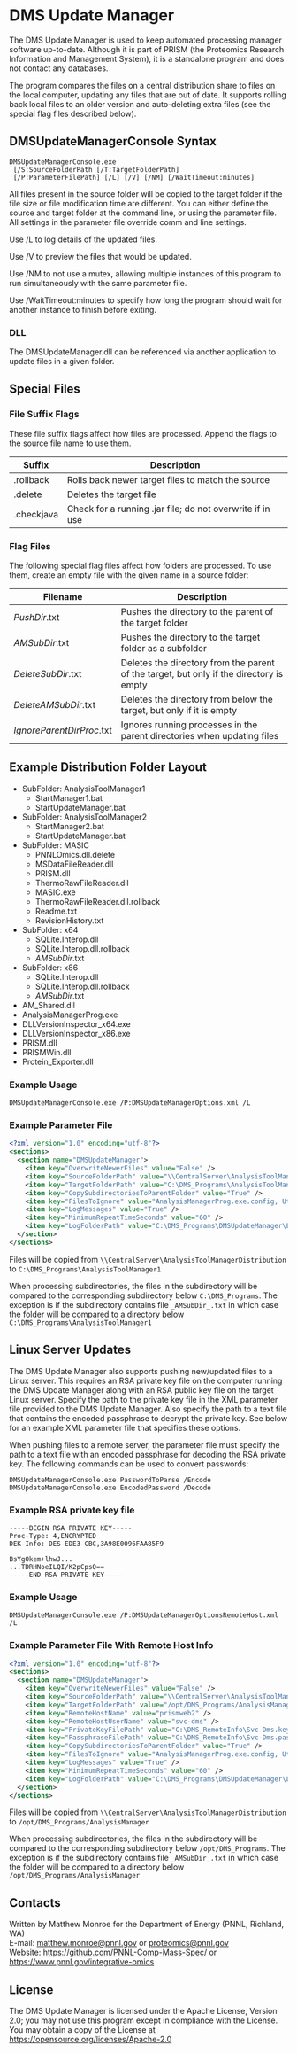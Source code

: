 # DMS Update Manager

The DMS Update Manager is used to keep automated processing manager software up-to-date.
Although it is part of PRISM (the Proteomics Research Information and Management System),
it is a standalone program and does not contact any databases.

The program compares the files on a central distribution share to files on the local computer,
updating any files that are out of date.  It supports rolling back local files to an older version
and auto-deleting extra files (see the special flag files described below).

## DMSUpdateManagerConsole Syntax

```
DMSUpdateManagerConsole.exe
 [/S:SourceFolderPath [/T:TargetFolderPath]
 [/P:ParameterFilePath] [/L] [/V] [/NM] [/WaitTimeout:minutes]
```

All files present in the source folder will be copied to the target folder if the file size or file modification time are different.
You can either define the source and target folder at the command line, or using the parameter file.  All settings in the parameter file override comm
and line settings.

Use /L to log details of the updated files.

Use /V to preview the files that would be updated.

Use /NM to not use a mutex, allowing multiple instances of this program to run simultaneously with the same parameter file.

Use /WaitTimeout:minutes to specify how long the program should wait for another instance to finish before exiting.

### DLL

The DMSUpdateManager.dll can be referenced via another application to update files in a given folder.

## Special Files

### File Suffix Flags

These file suffix flags affect how files are processed. Append the flags to the source file name to use them.

| Suffix   | Description |
|----------|-------------|
| .rollback  | Rolls back newer target files to match the source |
| .delete    | Deletes the target file |
| .checkjava | Check for a running .jar file; do not overwrite if in use |

### Flag Files 

The following special flag files affect how folders are processed. To use them, create an empty file with the given name in a source folder:

| Filename | Description |
|----------|-------------|
| _PushDir_.txt | Pushes the directory to the parent of the target folder |
| _AMSubDir_.txt | Pushes the directory to the target folder as a subfolder |
| _DeleteSubDir_.txt | Deletes the directory from the parent of the target, but only if the directory is empty |
| _DeleteAMSubDir_.txt | Deletes the directory from below the target, but only if it is empty |
| _IgnoreParentDirProc_.txt | Ignores running processes in the parent directories when updating files |


## Example Distribution Folder Layout

* SubFolder: AnalysisToolManager1
  * StartManager1.bat
  * StartUpdateManager.bat
* SubFolder: AnalysisToolManager2
  * StartManager2.bat
  * StartUpdateManager.bat
* SubFolder: MASIC
  * PNNLOmics.dll.delete
  * MSDataFileReader.dll
  * PRISM.dll
  * ThermoRawFileReader.dll
  * MASIC.exe
  * ThermoRawFileReader.dll.rollback
  * Readme.txt
  * RevisionHistory.txt
* SubFolder: x64
  * SQLite.Interop.dll
  * SQLite.Interop.dll.rollback
  * _AMSubDir_.txt
* SubFolder: x86
  * SQLite.Interop.dll
  * SQLite.Interop.dll.rollback
  * _AMSubDir_.txt
* AM_Shared.dll
* AnalysisManagerProg.exe
* DLLVersionInspector_x64.exe
* DLLVersionInspector_x86.exe
* PRISM.dll
* PRISMWin.dll
* Protein_Exporter.dll

### Example Usage

```
DMSUpdateManagerConsole.exe /P:DMSUpdateManagerOptions.xml /L
```

### Example Parameter File

```xml
<?xml version="1.0" encoding="utf-8"?>
<sections>
  <section name="DMSUpdateManager">
    <item key="OverwriteNewerFiles" value="False" />
    <item key="SourceFolderPath" value="\\CentralServer\AnalysisToolManagerDistribution" />
    <item key="TargetFolderPath" value="C:\DMS_Programs\AnalysisToolManager1" />
    <item key="CopySubdirectoriesToParentFolder" value="True" />
    <item key="FilesToIgnore" value="AnalysisManagerProg.exe.config, Utils.pyc, Global.pyc" />
    <item key="LogMessages" value="True" />
    <item key="MinimumRepeatTimeSeconds" value="60" />
    <item key="LogFolderPath" value="C:\DMS_Programs\DMSUpdateManager\Logs" />
  </section>
</sections>
```

Files will be copied from `\\CentralServer\AnalysisToolManagerDistribution` to `C:\DMS_Programs\AnalysisToolManager1`

When processing subdirectories, the files in the subdirectory will be compared to the corresponding 
subdirectory below `C:\DMS_Programs`.  The exception is if the subdirectory contains file `_AMSubDir_.txt` in which case
the folder will be compared to a directory below `C:\DMS_Programs\AnalysisToolManager1`


## Linux Server Updates

The DMS Update Manager also supports pushing new/updated files to a Linux server.
This requires an RSA private key file on the computer running the DMS Update Manager
along with an RSA public key file on the target Linux server.  Specify the path
to the private key file in the XML parameter file provided to the DMS Update Manager.
Also specify the path to a text file that contains the encoded passphrase to decrypt 
the private key. See below for an example XML parameter file that specifies these options.

When pushing files to a remote server, the parameter file must specify the path
to a text file with an encoded passphrase for decoding the RSA private key. The
following commands can be used to convert passwords:

`DMSUpdateManagerConsole.exe PasswordToParse /Encode` \
`DMSUpdateManagerConsole.exe EncodedPassword /Decode`

### Example RSA private key file

```
-----BEGIN RSA PRIVATE KEY-----
Proc-Type: 4,ENCRYPTED
DEK-Info: DES-EDE3-CBC,3A98E0096FAA85F9

BsYgOkem+lhwJ...
...TDRHNoeILQI/K2pCpsQ==
-----END RSA PRIVATE KEY-----
```

### Example Usage

```
DMSUpdateManagerConsole.exe /P:DMSUpdateManagerOptionsRemoteHost.xml /L
```

### Example Parameter File With Remote Host Info

```xml
<?xml version="1.0" encoding="utf-8"?>
<sections>
  <section name="DMSUpdateManager">
    <item key="OverwriteNewerFiles" value="False" />
    <item key="SourceFolderPath" value="\\CentralServer\AnalysisToolManagerDistribution" />
    <item key="TargetFolderPath" value="/opt/DMS_Programs/AnalysisManager" />
    <item key="RemoteHostName" value="prismweb2" />
    <item key="RemoteHostUserName" value="svc-dms" />
    <item key="PrivateKeyFilePath" value="C:\DMS_RemoteInfo\Svc-Dms.key" />
    <item key="PassphraseFilePath" value="C:\DMS_RemoteInfo\Svc-Dms.pass" />
    <item key="CopySubdirectoriesToParentFolder" value="True" />
    <item key="FilesToIgnore" value="AnalysisManagerProg.exe.config, Utils.pyc, Global.pyc" />
    <item key="LogMessages" value="True" />
    <item key="MinimumRepeatTimeSeconds" value="60" />
    <item key="LogFolderPath" value="C:\DMS_Programs\DMSUpdateManager\Logs" />
  </section>
</sections>
```

Files will be copied from `\\CentralServer\AnalysisToolManagerDistribution` to `/opt/DMS_Programs/AnalysisManager`

When processing subdirectories, the files in the subdirectory will be compared to the corresponding 
subdirectory below `/opt/DMS_Programs`.  The exception is if the subdirectory contains file `_AMSubDir_.txt` in which case
the folder will be compared to a directory below `/opt/DMS_Programs/AnalysisManager`
	
## Contacts

Written by Matthew Monroe for the Department of Energy (PNNL, Richland, WA) \
E-mail: matthew.monroe@pnnl.gov or proteomics@pnnl.gov \
Website: https://github.com/PNNL-Comp-Mass-Spec/ or https://www.pnnl.gov/integrative-omics

## License

The DMS Update Manager is licensed under the Apache License, Version 2.0; 
you may not use this program except in compliance with the License.  You may obtain 
a copy of the License at https://opensource.org/licenses/Apache-2.0
